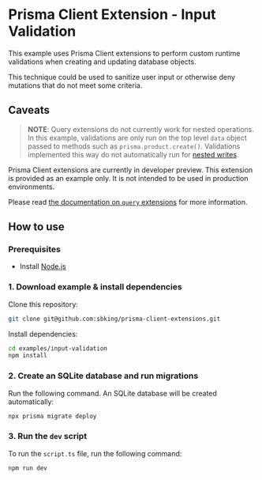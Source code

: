 # Prisma Client Extension - Input Validation

This example uses Prisma Client extensions to perform custom runtime validations when creating and updating database objects.

This technique could be used to sanitize user input or otherwise deny mutations that do not meet some criteria.

## Caveats

> **NOTE**: Query extensions do not currently work for nested operations. In this example, validations are only run on the top level `data` object passed to methods such as `prisma.product.create()`. Validations implemented this way do not automatically run for [nested writes](https://www.prisma.io/docs/concepts/components/prisma-client/relation-queries#nested-writes).

Prisma Client extensions are currently in developer preview. This extension is provided as an example only. It is not intended to be used in production environments.

Please read [the documentation on `query` extensions](https://www.prisma.io/docs/concepts/components/prisma-client/client-extensions/query) for more information.

## How to use

### Prerequisites

- Install [Node.js](https://nodejs.org/en/download/)

### 1. Download example & install dependencies

Clone this repository:

```sh
git clone git@github.com:sbking/prisma-client-extensions.git
```

Install dependencies:

```sh
cd examples/input-validation
npm install
```

### 2. Create an SQLite database and run migrations

Run the following command. An SQLite database will be created automatically:

```sh
npx prisma migrate deploy
```

### 3. Run the `dev` script

To run the `script.ts` file, run the following command:

```sh
npm run dev
```
